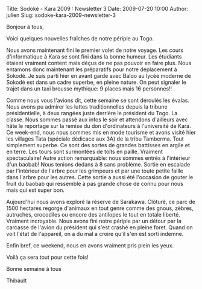Title: Sodoké - Kara 2009 : Newsletter 3
Date: 2009-07-20 10:00
Author: julien
Slug: sodoke-kara-2009-newsletter-3

Bonjour à tous,

</p>
Voici quelques nouvelles fraîches de notre périple au Togo.

</p>
Nous avons maintenant fini le premier volet de notre voyage. Les cours
d'informatique à Kara se sont fini dans la bonne humeur. Les étudiants
étaient vraiment content mais déçus de ne pas pouvoir en faire plus.
Nous entamons donc maintenant les préparatifs pour notre déplacement à
Sokodé. Je suis parti hier en avant garde avec Baloo au lycée moderne de
Sokodé est dans un cadre superbe, en pleine nature. On peut signaler le
trajet dans un taxi brousse mythique: 9 places mais 16 personnes!!

</p>
Comme nous vous l'avions dit, cette semaine se sont déroulés les évalas.
Nous avons pu admirer les luttes traditionnelles depuis la tribune
présidentielle, à deux rangées juste derrière le président du Togo. La
classe. Nous sommes passé aux infos le soir et attendons d'ailleurs avec
hâte le reportage sur la remise du don d'ordinateurs à l'université de
Kara.  
Ce week-end, nous nous sommes mis en mode tourisme et avons visité hier
les villages Tata (spéciale dédicace aux 3A) de la tribu Tamberma. Tout
simplement superbe. Ce sont des sortes de grandes battisses en argile et
en terre. Les tours sont surmontées de toits en paille. Vraiment
spectaculaire! Autre action remarquable: nous sommes entrés à
l'intérieur d'un baobab! Nous tenions dedans à 8 sans problème. Sortie
en escalade par l'intérieur de l'arbre pour les grimpeurs et par une
toute petite faille dans l'arbre pour les autres. Cette sortie a aussi
été l'occasion de gouter le fruit du baobab qui ressemble à pas grande
chose de connu pour nous mais qui est super bon.

</p>
Aujourd'hui nous avons exploré la réserve de Sarakawa. Clôturé, ce parc
de 1500 hectares regorge d'animaux en tout genre comme des gnous,
zèbres, autruches, crocodiles ou encore des antilopes le tout en totale
liberté. Vraiment incroyable. Nous avons fini notre périple par un
détour par la carcasse de l'avion du président qui s'est crashé en
pleine foret. Quand on voit l'état de l'appareil, on a du mal a croire
qu'il s'en est sorti indemne.

</p>
Enfin bref, ce weekend, nous en avons vraiment pris plein les yeux.

</p>
Voilà ça sera tout pour cette fois!

</p>
Bonne semaine à tous

</p>
Thibault

</p>

